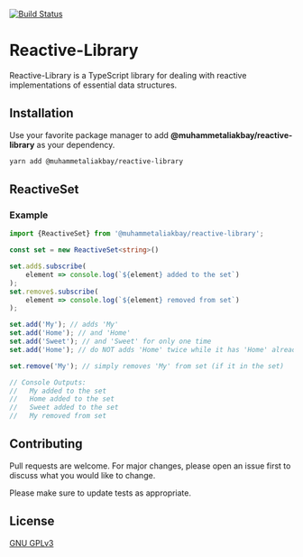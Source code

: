 [![Build Status](https://travis-ci.org/muhammetaliakbay/reactive-library.svg?branch=master)](https://travis-ci.org/muhammetaliakbay/reactive-library)

# Reactive-Library

Reactive-Library is a TypeScript library for dealing with reactive implementations of essential data structures.

## Installation

Use your favorite package manager to add **@muhammetaliakbay/reactive-library** as your dependency.

```bash
yarn add @muhammetaliakbay/reactive-library
```

## ReactiveSet

### Example

```typescript
import {ReactiveSet} from '@muhammetaliakbay/reactive-library';

const set = new ReactiveSet<string>()

set.add$.subscribe(
    element => console.log(`${element} added to the set`)
);
set.remove$.subscribe(
    element => console.log(`${element} removed from set`)
);

set.add('My'); // adds 'My'
set.add('Home'); // and 'Home'
set.add('Sweet'); // and 'Sweet' for only one time
set.add('Home'); // do NOT adds 'Home' twice while it has 'Home' already (as a ideal set)

set.remove('My'); // simply removes 'My' from set (if it in the set)

// Console Outputs:
//   My added to the set
//   Home added to the set
//   Sweet added to the set
//   My removed from set
```

## Contributing
Pull requests are welcome. For major changes, please open an issue first to discuss what you would like to change.

Please make sure to update tests as appropriate.

## License
[GNU GPLv3](https://choosealicense.com/licenses/gpl-3.0/)
